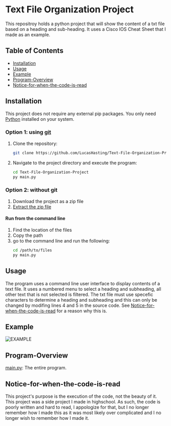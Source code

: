 # Text File Organization Project
This repositroy holds a python project that will show the content of a txt file based on a heading and sub-heading. It uses a Cisco IOS Cheat Sheet that I made as an example.

## Table of Contents

- [Installation](#installation)
- [Usage](#usage)
- [Example](#example)
- [Program-Overview](#program-overview)
- [Notice-for-when-the-code-is-read](#notice-for-when-the-code-is-read)

## Installation

This project does not require any external pip packages. You only need [Python](https://www.python.org/downloads/) installed on your system.

### Option 1: using [git](https://git-scm.com/downloads)
1. Clone the repository:

    ```sh
    git clone https://github.com/LucasHasting/Text-File-Organization-Project.git
    ```

2. Navigate to the project directory and execute the program:

    ```sh
    cd Text-File-Organization-Project
    py main.py
    ```
### Option 2: without git
1. Download the project as a zip file
2. [Extract the zip file](https://www.wikihow.com/Unzip-a-File)

#### Run from the command line
1. Find the location of the files
2. Copy the path
3. go to the command line and run the following:
   ```sh
   cd /path/to/files
   py main.py
   ```

## Usage

The program uses a command line user interface to display contents of a text file. It uses a numbered menu to select a heading and subheading, all other text that is not selected is filtered. The txt file must use specefic characters to determine a heading and subheading and this can only be changed by modifing lines 4 and 5 in the source code. See [Notice-for-when-the-code-is-read](#notice-for-when-the-code-is-read) for a reason why this is.

## Example

![EXAMPLE](example.png)

## Program-Overview

[main.py](https://github.com/LucasHasting/IP-Subnet-Calculator/blob/main/subnetting.py): The entire program.

## Notice-for-when-the-code-is-read
This project's purpose is the execution of the code, not the beauty of it. This project was a side project I made in highschool. As such, the code is poorly written and hard to read, I appologize for that, but I no longer remember how I made this as it was most likely over complicated and I no longer wish to remember how I made it. 
